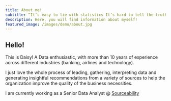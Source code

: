 ```yaml
---
title: About me!
subtitle: “It’s easy to lie with statistics It’s hard to tell the truth without statistics.” - Andrejs Dunkels
description: Here, you will find information about myself!
featured_image: /images/demo/about.jpg
---
```


## Hello!

This is Daisy! A Data enthusiastic, with more than 10 years of experience across different industries (banking, airlines and technology).

I just love the whole process of leading, gathering, interpreting data and generating insightful recommendations from a variety of sources to help the organization improve the quality of the business necessities.

I am currently working as a Senior Data Analyst @ [Sourceability](https://sourceability.com/?utm_source=github&utm_medium=daisy&utm_id=daisy_personal)
